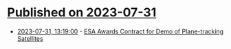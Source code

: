 # [Published on 2023-07-31](index.md)

* [2023-07-31, 13:19:00](https://soylentnews.org/article.pl?sid=23/07/30/1943238&from=rss) - [ESA Awards Contract for Demo of Plane-tracking Satellites](https://soylentnews.org/article.pl?sid=23/07/30/1943238&from=rss)
